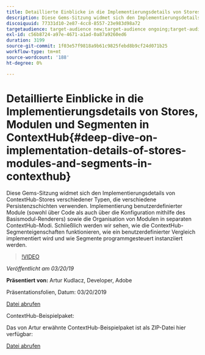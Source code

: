 ```yaml
---
title: Detaillierte Einblicke in die Implementierungsdetails von Stores, Modulen und Segmenten in ContextHub
description: Diese Gems-Sitzung widmet sich den Implementierungsdetails von ContextHub-Stores verschiedener Typen, die verschiedene Persistenzschichten verwenden. Implementierung benutzerdefinierter Module (sowohl über Code als auch über die Konfiguration mithilfe des Basismodul-Renderers) sowie die Organisation von Modulen in separaten ContextHub-Modi. Schließlich werden wir sehen, wie die ContextHub-Segmenteigenschaften funktionieren, wie ein benutzerdefinierter Vergleich implementiert wird und wie Segmente programmgesteuert instanziiert werden.
discoiquuid: 77331d10-2e87-4cc8-8557-23e983d98a72
targetaudience: target-audience new;target-audience ongoing;target-audience upgrader
exl-id: c56b8724-a97e-4671-a1ad-0a87a9260ed6
duration: 3199
source-git-commit: 1f03e57f9818a9b61c9825febd8b9cf24d071b25
workflow-type: tm+mt
source-wordcount: '188'
ht-degree: 0%

---
```


# Detaillierte Einblicke in die Implementierungsdetails von Stores, Modulen und Segmenten in ContextHub{#deep-dive-on-implementation-details-of-stores-modules-and-segments-in-contexthub}

Diese Gems-Sitzung widmet sich den Implementierungsdetails von ContextHub-Stores verschiedener Typen, die verschiedene Persistenzschichten verwenden. Implementierung benutzerdefinierter Module (sowohl über Code als auch über die Konfiguration mithilfe des Basismodul-Renderers) sowie die Organisation von Modulen in separaten ContextHub-Modi. Schließlich werden wir sehen, wie die ContextHub-Segmenteigenschaften funktionieren, wie ein benutzerdefinierter Vergleich implementiert wird und wie Segmente programmgesteuert instanziiert werden.

>[!VIDEO](https://video.tv.adobe.com/v/27010/?quality=9)

*Veröffentlicht am 03/20/19*

**Präsentiert von:** Artur Kudlacz, Developer, Adobe

Präsentationsfolien, Datum: 03/20/2019

[Datei abrufen](assets/aem-gems-contexthubdeepdive-03202019.pdf)

ContextHub-Beispielpaket:

Das von Artur erwähnte ContextHub-Beispielpaket ist als ZIP-Datei hier verfügbar:

[Datei abrufen](/help/experience-manager-gems/assets/contexthub-gems-deep-dive-1.0.zip)